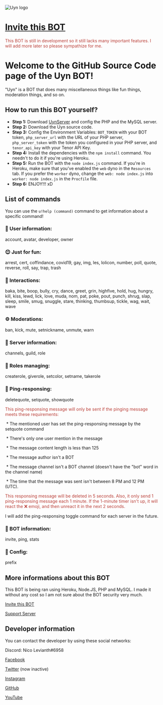 ![Uyn logo](https://i.imgur.com/1UHPT0e.png)

# [Invite this BOT](https://discord.com/oauth2/authorize?client_id=770981744165519390&scope=bot&permissions=271707254)

<span style="color:#ba3f38">This BOT is still in development so it still lacks many important features. I will add more later so please sympathize for me.</span>

# Welcome to the GitHub Source Code page of the Uyn BOT!

"Uyn" is a BOT that does many miscellaneous things like fun things, moderation things, and so on.

## How to run this BOT yourself?

* **Step 1:** Download [UynServer](https://www.github.com/UynServer) and config the PHP and the MySQL server.
* **Step 2:** Download the Uyn source code.
* **Step 3:** Config the Environment Variables: `BOT_TOKEN` with your BOT token, `php_server_url` with the URL of your PHP server, `php_server_token` with the token you configured in your PHP server, and `tenor_api_key` with your Tenor API Key.
* **Step 4:** Install the dependencies with the `npm install` command. You needn't to do it if you're using Heroku.
* **Step 5:** Run the BOT with the `node index.js` command. If you're in Heroku, make sure that you've enabled the `web` dyno in the `Resources` tab. If you prefer the `worker` dyno, change the `web: node index.js` into `worker: node index.js` in the `Procfile` file.
* **Step 6:** ENJOY!!! xD

## List of commands

You can use the `u!help (command)` command to get information about a specific command!

### 👥 User information:

account, avatar, developer, owner

### 😊 Just for fun:

arrest, cert, coffindance, covid19, gay, img, les, lolicon, number, poll, quote, reverse, roll, say, trap, trash

### 👋 Interactions:

baka, bite, boop, bully, cry, dance, greet, grin, highfive, hold, hug, hungry, kill, kiss, lewd, lick, love, muda, nom, pat, poke, pout, punch, shrug, slap, sleep, smile, smug, snuggle, stare, thinking, thumbsup, tickle, wag, wait, wave

### ⚙️ Moderations:

ban, kick, mute, setnickname, unmute, warn

### 🚩 Server information:

channels, guild, role

### 📜 Roles managing:

createrole, giverole, setcolor, setname, takerole

### 💬 Ping-responsing:

deletequote, setquote, showquote

<span style="color:#ba3f38">This ping-responsing message will only be sent if the pinging message meets these requirements:</span>

 * The mentioned user has set the ping-responsing message by the setquote command

 * There's only one user mention in the message

 * The message content length is less than 125

 * The message author isn't a BOT

 * The message channel isn't a BOT channel (doesn't have the "bot" word in the channel name)

 * The time that the message was sent isn't between 8 PM and 12 PM (UTC).

<span style="color:#ba3f38">This responsing message will be deleted in 5 seconds. Also, it only send 1 ping-responsing message each 1 minute. If the 1-minute timer isn't up, it will react the ❌ emoji, and then unreact it in the next 2 seconds.</span>

I will add the ping-responsing toggle command for each server in the future.

### 🤖 BOT information:

invite, ping, stats

### 👋 Config:

prefix

## More informations about this BOT

This BOT is being ran using Heroku, Node.JS, PHP and MySQL. I made it without any cost so I am not sure about the BOT security very much.

[Invite this BOT](https://discord.com/oauth2/authorize?client_id=770981744165519390&scope=bot&permissions=271707254)

[Support Server](https://discord.gg/v9c27j9CQ6)

## Developer information

You can contact the developer by using these social networks:

Discord: Nico Levianth#6958

[Facebook](https://www.facebook.com/Yonaka12)

[Twitter](https://www.twitter.com/reallynotciel) (now inactive)

[Instagram](https://www.instagram.com/reallynotciel)

[GitHub](https://www.github.com/LilShieru)

[YouTube](https://www.youtube.com/c/yutorimegami)

